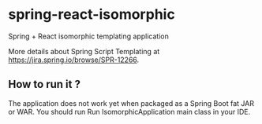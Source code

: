 # spring-react-isomorphic
Spring + React isomorphic templating application

More details about Spring Script Templating at https://jira.spring.io/browse/SPR-12266.

## How to run it ?

The application does not work yet when packaged as a Spring Boot fat JAR or WAR.
You should run Run IsomorphicApplication main class in your IDE.
